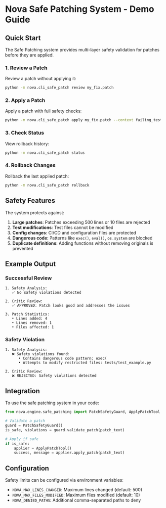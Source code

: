 # Nova Safe Patching System - Demo Guide

## Quick Start

The Safe Patching system provides multi-layer safety validation for patches before they are applied.

### 1. Review a Patch

Review a patch without applying it:

```bash
python -m nova.cli_safe_patch review my_fix.patch
```

### 2. Apply a Patch

Apply a patch with full safety checks:

```bash
python -m nova.cli_safe_patch apply my_fix.patch --context failing_tests.txt
```

### 3. Check Status

View rollback history:

```bash
python -m nova.cli_safe_patch status
```

### 4. Rollback Changes

Rollback the last applied patch:

```bash
python -m nova.cli_safe_patch rollback
```

## Safety Features

The system protects against:

1. **Large patches**: Patches exceeding 500 lines or 10 files are rejected
2. **Test modifications**: Test files cannot be modified
3. **Config changes**: CI/CD and configuration files are protected
4. **Dangerous code**: Patterns like `exec()`, `eval()`, `os.system` are blocked
5. **Duplicate definitions**: Adding functions without removing originals is prevented

## Example Output

### Successful Review

```
1. Safety Analysis:
   ✅ No safety violations detected

2. Critic Review:
   ✅ APPROVED: Patch looks good and addresses the issues

3. Patch Statistics:
   • Lines added: 4
   • Lines removed: 1
   • Files affected: 1
```

### Safety Violation

```
1. Safety Analysis:
   ❌ Safety violations found:
      • Contains dangerous code pattern: exec(
      • Attempts to modify restricted files: tests/test_example.py

2. Critic Review:
   ❌ REJECTED: Safety violations detected
```

## Integration

To use the safe patching system in your code:

```python
from nova.engine.safe_patching import PatchSafetyGuard, ApplyPatchTool

# Validate a patch
guard = PatchSafetyGuard()
is_safe, violations = guard.validate_patch(patch_text)

# Apply if safe
if is_safe:
    applier = ApplyPatchTool()
    success, message = applier.apply_patch(patch_text)
```

## Configuration

Safety limits can be configured via environment variables:

- `NOVA_MAX_LINES_CHANGED`: Maximum lines changed (default: 500)
- `NOVA_MAX_FILES_MODIFIED`: Maximum files modified (default: 10)
- `NOVA_DENIED_PATHS`: Additional comma-separated paths to deny
